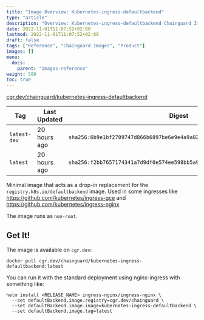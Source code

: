 ```yaml
---
title: "Image Overview: Kubernetes-ingress-defaultbackend"
type: "article"
description: "Overview: Kubernetes-ingress-defaultbackend Chainguard Image"
date: 2022-11-01T11:07:52+02:00
lastmod: 2022-11-01T11:07:52+02:00
draft: false
tags: ["Reference", "Chainguard Images", "Product"]
images: []
menu:
  docs:
    parent: "images-reference"
weight: 500
toc: true
---
```


[cgr.dev/chainguard/kubernetes-ingress-defaultbackend](https://github.com/chainguard-images/images/tree/main/images/kubernetes-ingress-defaultbackend)

| Tag          | Last Updated | Digest                                                                    |
|--------------|--------------|---------------------------------------------------------------------------|
| `latest-dev` | 20 hours ago | `sha256:6b9e1bf2709747d866b6897be6e9e4a9a82d487640bd7cdab786dbf23e588e72` |
| `latest`     | 20 hours ago | `sha256:f2bb7657174341a7d9df0e574ee598bb5a966b0c43ca30a5c9941ecbdd8695e5` |



Minimal image that acts as a drop-in replacement for the `registry.k8s.io/defaultbackend` image. Used in some ingresses like https://github.com/kubernetes/ingress-gce and https://github.com/kubernetes/ingress-nginx

The image runs as `non-root`.

## Get It!

The image is available on `cgr.dev`:

```
docker pull cgr.dev/chainguard/kubernetes-ingress-defaultbackend:latest
```

You can run it with the standard deployment using nginx-ingress with something like:

```
helm install <RELEASE_NAME> ingress-nginx/ingress-nginx \
  --set defaultBackend.image.registry=cgr.dev/chainguard \
  --set defaultBackend.image.image=kubernetes-ingress-defaultbackend \
  --set defaultBackend.image.tag=latest
```

